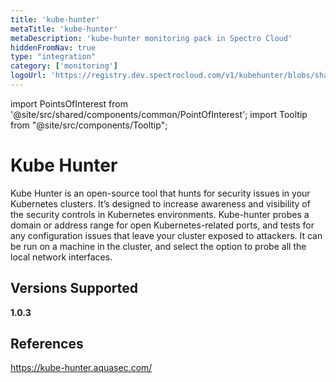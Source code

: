 ```yaml
---
title: 'kube-hunter'
metaTitle: 'kube-hunter'
metaDescription: 'kube-hunter monitoring pack in Spectro Cloud'
hiddenFromNav: true
type: "integration"
category: ['monitoring']
logoUrl: 'https://registry.dev.spectrocloud.com/v1/kubehunter/blobs/sha256:6b6b9138fa056677646712a888192498247f71aa421edd27b25458a8fbf8af0c?type=image/png'
---
```





import PointsOfInterest from '@site/src/shared/components/common/PointOfInterest';
import Tooltip from "@site/src/components/Tooltip";


# Kube Hunter

Kube Hunter is an open-source tool that hunts for security issues in your Kubernetes clusters.
It’s designed to increase awareness and visibility of the security controls in Kubernetes environments. Kube-hunter probes a domain or address range for open Kubernetes-related ports, and tests for any configuration issues that leave your cluster exposed to attackers. It can be run on a machine in the cluster, and select the option to probe all the local network interfaces.

## Versions Supported

<Tabs>

<TabItem value="1.0.x" label="1.0.x">

**1.0.3**

</TabItem>
</Tabs>

## References

https://kube-hunter.aquasec.com/
